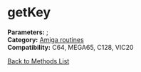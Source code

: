 # getKey

**Parameters:** ;  
**Category:** [Amiga routines](../categories/amiga_routines.md)  
**Compatibility:** C64, MEGA65, C128, VIC20  


[Back to Methods List](../../SUMMARY.md)
